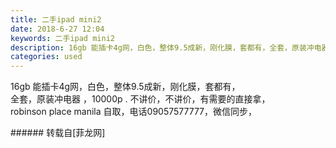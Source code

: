 ```yaml
---
title: 二手ipad mini2
date: 2018-6-27 12:04
keywords: 二手ipad mini2
description: 16gb 能插卡4g网，白色，整体9.5成新，刚化膜，套都有，全套，原装冲电器 ，10000p . 不讲价，不讲价，有需要的直接拿，robinson place manila 自取，电话09057577777，微信同步，
categories: used
---
```

<td class="t_f" id="postmessage_1455941">

16gb 能插卡4g网，白色，整体9.5成新，刚化膜，套都有，<br/>
全套，原装冲电器 ，10000p . 不讲价，不讲价，有需要的直接拿，<br/>
robinson place manila 自取，电话09057577777，微信同步，<br/>
</td>
###### 转载自[菲龙网]
